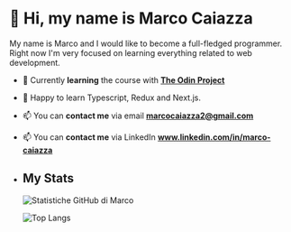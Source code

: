 # 👋 Hi, my name is **Marco Caiazza**
My name is Marco and I would like to become a full-fledged programmer. Right now I'm very focused on learning everything related to web development.
- 🌱 Currently **learning** the course with [**The Odin Project**](https://www.theodinproject.com/)

- 💞️ Happy to learn Typescript, Redux and Next.js.
- 📫 You can **contact me** via email [ **marcocaiazza2@gmail.com** ](mailto:marcocaiazza2@gmail.com)
- 📫 You can **contact me** via LinkedIn [ **www.linkedin.com/in/marco-caiazza** ](mailto:https://www.linkedin.com/in/marco-caiazza-8898a3266/)
- ## My Stats

     ![ Statistiche GitHub di Marco ](https://github-readme-stats.vercel.app/api?username=MarcoCaiazza&show_icons=true&theme=gruvbox&hide=issues,contribs)
     
     ![ Top Langs ](https://github-readme-stats.vercel.app/api/top-langs/?username=MarcoCaiazza&layout=compact&theme=onedark)
